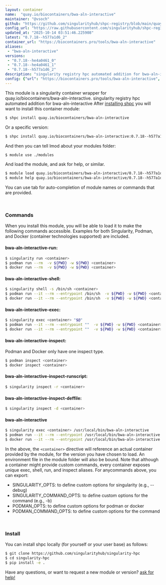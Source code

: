 ```yaml
---
layout: container
name:  "quay.io/biocontainers/bwa-aln-interactive"
maintainer: "@vsoch"
github: "https://github.com/singularityhub/shpc-registry/blob/main/quay.io/biocontainers/bwa-aln-interactive/container.yaml"
config_url: "https://raw.githubusercontent.com/singularityhub/shpc-registry/main/quay.io/biocontainers/bwa-aln-interactive/container.yaml"
updated_at: "2025-10-14 03:51:46.225908"
latest: "0.7.18--h577a1d6_2"
container_url: "https://biocontainers.pro/tools/bwa-aln-interactive"
aliases:
 - "bwa-aln-interactive"
versions:
 - "0.7.18--he4a0461_0"
 - "0.7.18--he4a0461_1"
 - "0.7.18--h577a1d6_2"
description: "singularity registry hpc automated addition for bwa-aln-interactive"
config: {"url": "https://biocontainers.pro/tools/bwa-aln-interactive", "maintainer": "@vsoch", "description": "singularity registry hpc automated addition for bwa-aln-interactive", "latest": {"0.7.18--h577a1d6_2": "sha256:ca6ac8085aaaf3ff259f67d2bbe4fa71bba027f97bbbc93d5eed7087bdc6c611"}, "tags": {"0.7.18--he4a0461_0": "sha256:eccc46aae5ae9649ef24d0f8be20cddf1875635e7d81e67e3622257a8f2f1eb7", "0.7.18--he4a0461_1": "sha256:4a00c21d1c6093a22f0597541f55bfb26fefa5ee3b90ea049a4babaeb542d4ed", "0.7.18--h577a1d6_2": "sha256:ca6ac8085aaaf3ff259f67d2bbe4fa71bba027f97bbbc93d5eed7087bdc6c611"}, "docker": "quay.io/biocontainers/bwa-aln-interactive", "aliases": {"bwa-aln-interactive": "/usr/local/bin/bwa-aln-interactive"}}
---
```


This module is a singularity container wrapper for quay.io/biocontainers/bwa-aln-interactive.
singularity registry hpc automated addition for bwa-aln-interactive
After [installing shpc](#install) you will want to install this container module:


```bash
$ shpc install quay.io/biocontainers/bwa-aln-interactive
```

Or a specific version:

```bash
$ shpc install quay.io/biocontainers/bwa-aln-interactive:0.7.18--h577a1d6_2
```

And then you can tell lmod about your modules folder:

```bash
$ module use ./modules
```

And load the module, and ask for help, or similar.

```bash
$ module load quay.io/biocontainers/bwa-aln-interactive/0.7.18--h577a1d6_2
$ module help quay.io/biocontainers/bwa-aln-interactive/0.7.18--h577a1d6_2
```

You can use tab for auto-completion of module names or commands that are provided.

<br>

### Commands

When you install this module, you will be able to load it to make the following commands accessible.
Examples for both Singularity, Podman, and Docker (container technologies supported) are included.

#### bwa-aln-interactive-run:

```bash
$ singularity run <container>
$ podman run --rm  -v ${PWD} -w ${PWD} <container>
$ docker run --rm  -v ${PWD} -w ${PWD} <container>
```

#### bwa-aln-interactive-shell:

```bash
$ singularity shell -s /bin/sh <container>
$ podman run --it --rm --entrypoint /bin/sh  -v ${PWD} -w ${PWD} <container>
$ docker run --it --rm --entrypoint /bin/sh  -v ${PWD} -w ${PWD} <container>
```

#### bwa-aln-interactive-exec:

```bash
$ singularity exec <container> "$@"
$ podman run --it --rm --entrypoint ""  -v ${PWD} -w ${PWD} <container> "$@"
$ docker run --it --rm --entrypoint ""  -v ${PWD} -w ${PWD} <container> "$@"
```

#### bwa-aln-interactive-inspect:

Podman and Docker only have one inspect type.

```bash
$ podman inspect <container>
$ docker inspect <container>
```

#### bwa-aln-interactive-inspect-runscript:

```bash
$ singularity inspect -r <container>
```

#### bwa-aln-interactive-inspect-deffile:

```bash
$ singularity inspect -d <container>
```


#### bwa-aln-interactive

```bash
$ singularity exec <container> /usr/local/bin/bwa-aln-interactive
$ podman run --it --rm --entrypoint /usr/local/bin/bwa-aln-interactive   -v ${PWD} -w ${PWD} <container> -c " $@"
$ docker run --it --rm --entrypoint /usr/local/bin/bwa-aln-interactive   -v ${PWD} -w ${PWD} <container> -c " $@"
```



In the above, the `<container>` directive will reference an actual container provided
by the module, for the version you have chosen to load. An environment file in the
module folder will also be bound. Note that although a container
might provide custom commands, every container exposes unique exec, shell, run, and
inspect aliases. For anycommands above, you can export:

 - SINGULARITY_OPTS: to define custom options for singularity (e.g., --debug)
 - SINGULARITY_COMMAND_OPTS: to define custom options for the command (e.g., -b)
 - PODMAN_OPTS: to define custom options for podman or docker
 - PODMAN_COMMAND_OPTS: to define custom options for the command

<br>

### Install

You can install shpc locally (for yourself or your user base) as follows:

```bash
$ git clone https://github.com/singularityhub/singularity-hpc
$ cd singularity-hpc
$ pip install -e .
```

Have any questions, or want to request a new module or version? [ask for help!](https://github.com/singularityhub/singularity-hpc/issues)